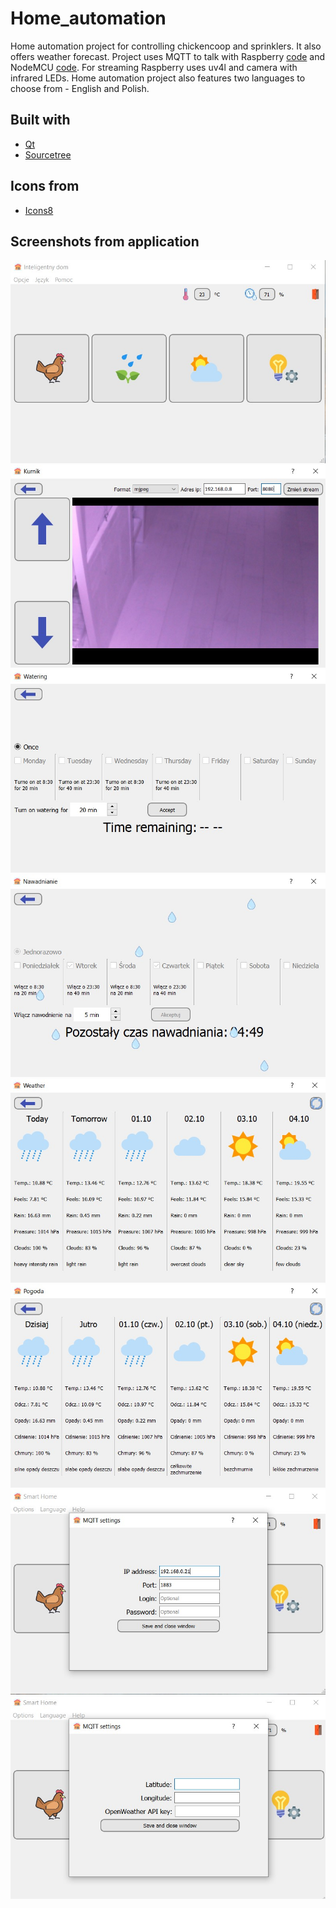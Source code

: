 # Home_automation
Home automation project for controlling chickencoop and sprinklers. It also offers weather forecast. Project uses MQTT to talk with Raspberry [code](https://github.com/mateusur/Chickencoop_automation) and NodeMCU [code](https://github.com/mateusur/Home_automation_watering). For streaming Raspberry uses uv4l and camera with infrared LEDs. Home automation project also features two languages to choose from - English and Polish.   
## Built with
- [Qt](https://www.qt.io/)
- [Sourcetree](https://www.sourcetreeapp.com/)
## Icons from  
- [Icons8](https://icons8.com/)
## Screenshots from application 
![](Screenshots/screen01.jpg)  
![](Screenshots/screen02.jpg)
![](Screenshots/screen03_en.jpg)  
![](Screenshots/screen04.jpg)
![](Screenshots/screen05_en.jpg)  
![](Screenshots/screen05.jpg)
![](Screenshots/screen06_en.jpg)  
![](Screenshots/screen07_en.jpg)
